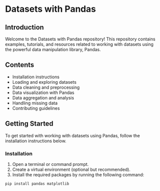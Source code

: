 # Datasets with Pandas

## Introduction

Welcome to the Datasets with Pandas repository! This repository contains
examples, tutorials, and resources related to working with datasets using the
powerful data manipulation library, Pandas.

## Contents

- Installation instructions
- Loading and exploring datasets
- Data cleaning and preprocessing
- Data visualization with Pandas
- Data aggregation and analysis
- Handling missing data
- Contributing guidelines

## Getting Started

To get started with working with datasets using Pandas, follow the installation
instructions below.

### Installation

1. Open a terminal or command prompt.
2. Create a virtual environment (optional but recommended).
3. Install the required packages by running the following command:

```bash
pip install pandas matplotlib
```
